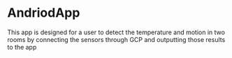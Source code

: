 # AndriodApp
This app is designed for a user to detect the temperature and motion in two rooms by connecting the sensors through GCP and outputting those results to the app
